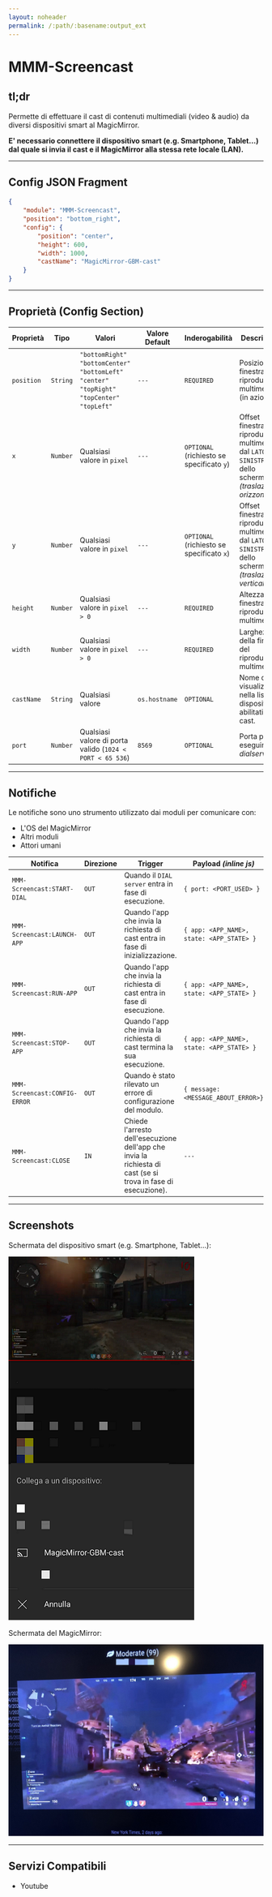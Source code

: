 ```yaml
---
layout: noheader
permalink: /:path/:basename:output_ext
---
```


# MMM-Screencast

## tl;dr

Permette di effettuare il cast di contenuti multimediali (video & audio) da
diversi dispositivi smart al MagicMirror.

__E' necessario connettere il dispositivo smart (e.g. Smartphone, Tablet...) dal quale
si invia il cast e il MagicMirror alla stessa rete locale (LAN).__

---

## Config JSON Fragment

```json
{
    "module": "MMM-Screencast",
    "position": "bottom_right", 
    "config": {
        "position": "center",
        "height": 600,
        "width": 1000,
        "castName": "MagicMirror-GBM-cast"
    }
}
```

---

## Proprietà (Config Section)

| Proprietà  | Tipo     | Valori                                                                                                                          | Valore Default | Inderogabilità                            | Descrizione                                                                                                  |
| ---------- | -------- | ------------------------------------------------------------------------------------------------------------------------------- | -------------- | ----------------------------------------- | ------------------------------------------------------------------------------------------------------------ |
| `position` | `String` | `"bottomRight"` <br> `"bottomCenter"` <br> `"bottomLeft"` <br> `"center"` <br> `"topRight"` <br> `"topCenter"` <br> `"topLeft"` | `---`          | `REQUIRED`                                | Posizione finestra del riproduttore multimediale (in azione).                                                |
| `x`        | `Number` | Qualsiasi valore in `pixel`                                                                                                     | `---`          | `OPTIONAL` (richiesto se specificato `y`) | Offset finestra del riproduttore multimediale dal `LATO SINISTRO` dello schermo _(traslazione orizzontale)_. |
| `y`        | `Number` | Qualsiasi valore in `pixel`                                                                                                     | `---`          | `OPTIONAL` (richiesto se specificato `x`) | Offset finestra del riproduttore multimediale dal `LATO SINISTRO` dello schermo _(traslazione verticale)_.   |
| `height`   | `Number` | Qualsiasi valore in `pixel` `> 0`                                                                                               | `---`          | `REQUIRED`                                | Altezza della finestra del riproduttore multimediale.                                                        |
| `width`    | `Number` | Qualsiasi valore in `pixel` `> 0`                                                                                               | `---`          | `REQUIRED`                                | Larghezza della finestra del riproduttore multimediale.                                                      |
| `castName` | `String` | Qualsiasi valore                                                                                                                | `os.hostname`  | `OPTIONAL`                                | Nome da visualizzare nella lista di dispositivi abilitati al cast.                                           |
| `port`     | `Number` | Qualsiasi valore di porta valido (`1024 < PORT < 65 536`)                                                                       | `8569`         | `OPTIONAL`                                | Porta per eseguire il _dialserver_.                                                                          |

---

## Notifiche

Le notifiche sono uno strumento utilizzato dai moduli per comunicare con:

- L'OS del MagicMirror
- Altri moduli
- Attori umani

| Notifica                      | Direzione | Trigger                                                                                                       | Payload _(inline js)_                     | Descrizione |
| ----------------------------- | --------- | ------------------------------------------------------------------------------------------------------------- | ----------------------------------------- | ----------- |
| `MMM-Screencast:START-DIAL`   | `OUT`     | Quando il `DIAL server` entra in fase di esecuzione.                                                          | `{ port: <PORT_USED> }`                   | ---         |
| `MMM-Screencast:LAUNCH-APP`   | `OUT`     | Quando l'app che invia la richiesta di cast entra in fase di inizializzazione.                                | `{ app: <APP_NAME>, state: <APP_STATE> }` | ---         |
| `MMM-Screencast:RUN-APP`      | `OUT`     | Quando l'app che invia la richiesta di cast entra in fase di esecuzione.                                      | `{ app: <APP_NAME>, state: <APP_STATE> }` | ---         |
| `MMM-Screencast:STOP-APP`     | `OUT`     | Quando l'app che invia la richiesta di cast termina la sua esecuzione.                                        | `{ app: <APP_NAME>, state: <APP_STATE> }` | ---         |
| `MMM-Screencast:CONFIG-ERROR` | `OUT`     | Quando è stato rilevato un errore di configurazione del modulo.                                               | `{ message: <MESSAGE_ABOUT_ERROR>}`       | ---         |
| `MMM-Screencast:CLOSE`        | `IN`      | Chiede l'arresto dell'esecuzione dell'app che invia la richiesta di cast (se si trova in fase di esecuzione). | `---`                                     | ---         |

---

## Screenshots

Schermata del dispositivo smart (e.g. Smartphone, Tablet...):

![cast_smartdevice.png](../../../assets/MMM-Screencast/cast_smartdevice.png)

Schermata del MagicMirror:

![cast_magicmirror.jpg](../../../assets/MMM-Screencast/cast_magicmirror.jpg)

---

## Servizi Compatibili

- Youtube
